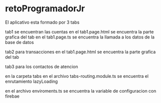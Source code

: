 # retoProgramadorJr

El aplicativo esta formado por 3 tabs

tab1 se encuentran las cuentas
en el tab1.page.html se encuentra la parte grafica del tab
en el tab1.page.ts se encuentra la llamada a los datos de la base de datos

tab2 para transacciones
en el tab1.page.html se encuentra la parte grafica del tab

tab3 para los contactos de atencion

en la carpeta tabs
en el archivo tabs-routing.module.ts se encuentra el enrutamiento lazyLoading

en el archivo enviroments.ts se encuentra la variable de configuracion con firebae

